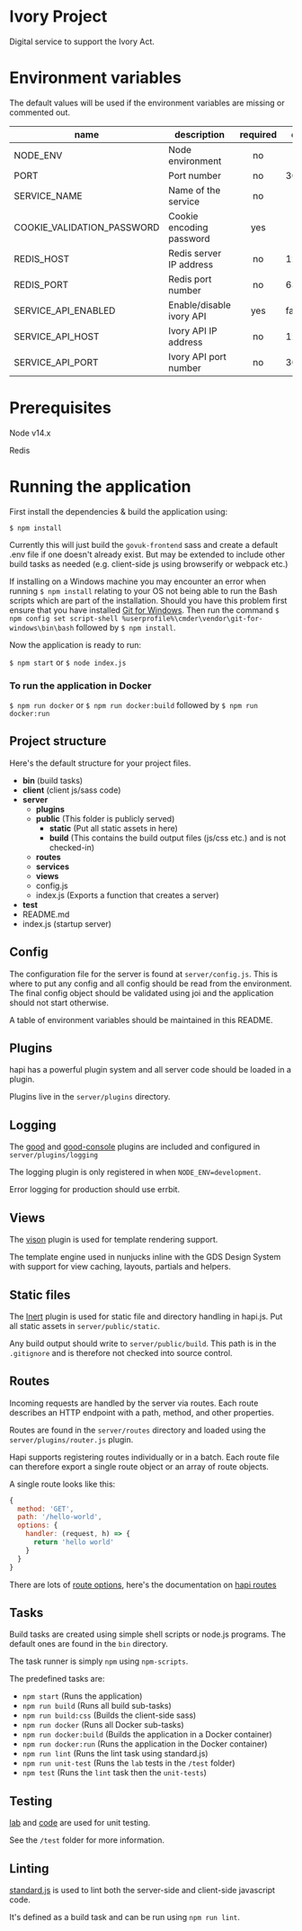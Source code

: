 # Ivory Project

Digital service to support the Ivory Act.

# Environment variables

The default values will be used if the environment variables are missing or commented out.

| name                       | description              | required | default   |            valid            | notes |
| -------------------------- | ------------------------ | :------: | --------- | :-------------------------: | ----- |
| NODE_ENV                   | Node environment         |    no    |           | development,test,production |       |
| PORT                       | Port number              |    no    | 3000      |                             |       |
| SERVICE_NAME               | Name of the service      |    no    |           |       Any text string       |       |
| COOKIE_VALIDATION_PASSWORD | Cookie encoding password |   yes    |           |       Any text string       |       |
| REDIS_HOST                 | Redis server IP address  |    no    | 127.0.0.1 |                             |       |
| REDIS_PORT                 | Redis port number        |    no    | 6379      |                             |       |
| SERVICE_API_ENABLED        | Enable/disable ivory API |   yes    | false     |         true,false          |       |
| SERVICE_API_HOST           | Ivory API IP address     |    no    | 127.0.0.1 |                             |       |
| SERVICE_API_PORT           | Ivory API port number    |    no    | 3010      |                             |       |

# Prerequisites

Node v14.x

Redis

# Running the application

First install the dependencies & build the application using:

`$ npm install`

Currently this will just build the `govuk-frontend` sass and create a default .env file if one doesn't already exist. But may be extended to include other build tasks as needed (e.g. client-side js using browserify or webpack etc.)

If installing on a Windows machine you may encounter an error when running `$ npm install` relating to your OS not being able to run the Bash scripts which are part of the installation. Should you have this problem first ensure that you have installed [Git for Windows](https://gitforwindows.org/). Then run the command `$ npm config set script-shell %userprofile%\cmder\vendor\git-for-windows\bin\bash` followed by `$ npm install`.

Now the application is ready to run:

`$ npm start` or `$ node index.js`

### To run the application in Docker

`$ npm run docker` or `$ npm run docker:build` followed by `$ npm run docker:run`

## Project structure

Here's the default structure for your project files.

- **bin** (build tasks)
- **client** (client js/sass code)
- **server**
  - **plugins**
  - **public** (This folder is publicly served)
    - **static** (Put all static assets in here)
    - **build** (This contains the build output files (js/css etc.) and is not checked-in)
  - **routes**
  - **services**
  - **views**
  - config.js
  - index.js (Exports a function that creates a server)
- **test**
- README.md
- index.js (startup server)

## Config

The configuration file for the server is found at `server/config.js`.
This is where to put any config and all config should be read from the environment.
The final config object should be validated using joi and the application should not start otherwise.

A table of environment variables should be maintained in this README.

## Plugins

hapi has a powerful plugin system and all server code should be loaded in a plugin.

Plugins live in the `server/plugins` directory.

## Logging

The [good](https://github.com/hapijs/good) and [good-console](https://github.com/hapijs/good-console) plugins are included and configured in `server/plugins/logging`

The logging plugin is only registered in when `NODE_ENV=development`.

Error logging for production should use errbit.

## Views

The [vison](https://github.com/hapijs/vision) plugin is used for template rendering support.

The template engine used in nunjucks inline with the GDS Design System with support for view caching, layouts, partials and helpers.

## Static files

The [Inert](https://github.com/hapijs/inert) plugin is used for static file and directory handling in hapi.js.
Put all static assets in `server/public/static`.

Any build output should write to `server/public/build`. This path is in the `.gitignore` and is therefore not checked into source control.

## Routes

Incoming requests are handled by the server via routes.
Each route describes an HTTP endpoint with a path, method, and other properties.

Routes are found in the `server/routes` directory and loaded using the `server/plugins/router.js` plugin.

Hapi supports registering routes individually or in a batch.
Each route file can therefore export a single route object or an array of route objects.

A single route looks like this:

```js
{
  method: 'GET',
  path: '/hello-world',
  options: {
    handler: (request, h) => {
      return 'hello world'
    }
  }
}
```

There are lots of [route options](http://hapijs.com/api#route-options), here's the documentation on [hapi routes](http://hapijs.com/tutorials/routing)

## Tasks

Build tasks are created using simple shell scripts or node.js programs.
The default ones are found in the `bin` directory.

The task runner is simply `npm` using `npm-scripts`.

The predefined tasks are:

- `npm start` (Runs the application)
- `npm run build` (Runs all build sub-tasks)
- `npm run build:css` (Builds the client-side sass)
- `npm run docker` (Runs all Docker sub-tasks)
- `npm run docker:build` (Builds the application in a Docker container)
- `npm run docker:run` (Runs the application in the Docker container)
- `npm run lint` (Runs the lint task using standard.js)
- `npm run unit-test` (Runs the `lab` tests in the `/test` folder)
- `npm test` (Runs the `lint` task then the `unit-tests`)

## Testing

[lab](https://github.com/hapijs/lab) and [code](https://github.com/hapijs/code) are used for unit testing.

See the `/test` folder for more information.

## Linting

[standard.js](http://standardjs.com/) is used to lint both the server-side and client-side javascript code.

It's defined as a build task and can be run using `npm run lint`.
